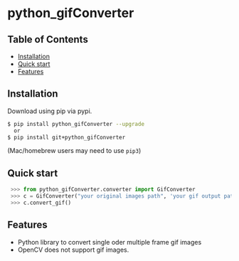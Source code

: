 # python_gifConverter

## Table of Contents
  * [Installation](#installation)
  * [Quick start](#quick-start)
  * [Features](#features)
  
## Installation

Download using pip via pypi.

```bash
$ pip install python_gifConverter --upgrade
  or
$ pip install git+python_gifConverter
```
(Mac/homebrew users may need to use ``pip3``)


## Quick start
```python
 >>> from python_gifConverter.converter import GifConverter
 >>> c = GifConverter("your original images path", 'your gif output path', (320,240))
 >>> c.convert_gif()
```

## Features
  * Python library to convert single oder multiple frame gif images
  * OpenCV does not support gif images.
